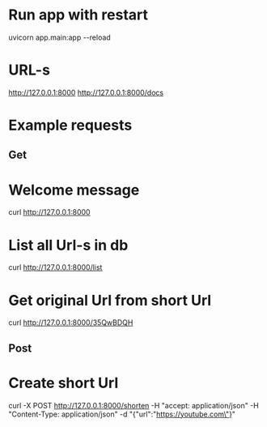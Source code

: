 # Run app with restart
uvicorn app.main:app --reload

# URL-s
http://127.0.0.1:8000
http://127.0.0.1:8000/docs

# Example requests
## Get
# Welcome message
curl http://127.0.0.1:8000

# List all Url-s in db
curl http://127.0.0.1:8000/list

# Get original Url from short Url
curl http://127.0.0.1:8000/35QwBDQH

## Post
# Create short Url
curl -X POST http://127.0.0.1:8000/shorten -H "accept: application/json" -H  "Content-Type: application/json" -d "{\"url\":\"https://youtube.com\"}"
